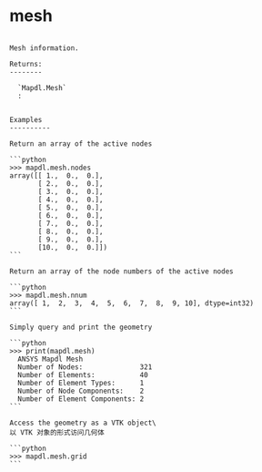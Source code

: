 # mesh

````{property} property Mapdl.mesh

Mesh information.

Returns:
--------

  `Mapdl.Mesh`
  : 


Examples
----------

Return an array of the active nodes

```python
>>> mapdl.mesh.nodes
array([[ 1.,  0.,  0.],
       [ 2.,  0.,  0.],
       [ 3.,  0.,  0.],
       [ 4.,  0.,  0.],
       [ 5.,  0.,  0.],
       [ 6.,  0.,  0.],
       [ 7.,  0.,  0.],
       [ 8.,  0.,  0.],
       [ 9.,  0.,  0.],
       [10.,  0.,  0.]])
```

Return an array of the node numbers of the active nodes

```python
>>> mapdl.mesh.nnum
array([ 1,  2,  3,  4,  5,  6,  7,  8,  9, 10], dtype=int32)
```

Simply query and print the geometry

```python
>>> print(mapdl.mesh)
  ANSYS Mapdl Mesh
  Number of Nodes:              321
  Number of Elements:           40
  Number of Element Types:      1
  Number of Node Components:    2
  Number of Element Components: 2
```

Access the geometry as a VTK object\
以 VTK 对象的形式访问几何体

```python
>>> mapdl.mesh.grid
```



````